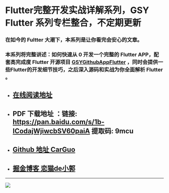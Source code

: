 # Flutter完整开发实战详解系列，GSY Flutter 系列专栏整合，不定期更新


### 在如今的 Fultter 大潮下，本系列是让你看完会安心的文章。

### 本系列将完整讲述：如何快速从 0 开发一个完整的 Flutter APP，配套高完成度  Flutter 开源项目 [GSYGithubAppFlutter](https://github.com/CarGuo/GSYGithubAppFlutter) ，同时会提供一些Flutter的开发细节技巧，之后深入源码和实战为你全面解析 Flutter 。


- ## [在线阅读地址](https://guoshuyu.cn/home/wx/)

- ## PDF 下载地址 ：链接: https://pan.baidu.com/s/1b-ICodajWjiwcbSV60paiA  提取码: 9mcu

- ## [Github 地址 CarGuo](https://github.com/CarGuo)

- ## [掘金博客 恋猫de小郭](https://juejin.im/user/582aca2ba22b9d006b59ae68/posts)

----


![](http://img.cdn.guoshuyu.cn/thanks.jpg)
